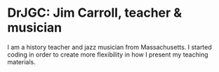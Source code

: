 # DrJGC: Jim Carroll, teacher & musician

I am a history teacher and jazz musician from Massachusetts. I started coding in order to create more flexibility in how I present my teaching materials.
